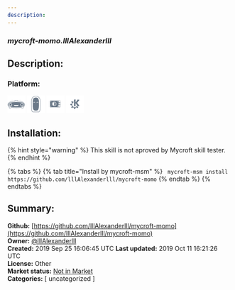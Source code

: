 ```yaml
---
description: 
---
```


### _mycroft-momo.lllAlexanderlll_  
## Description:  
  
  
  
### Platform:  
 ![Mark I](../.gitbook/assets/mark-1-icon.png)  ![Mark II](../.gitbook/assets/mark-2-icon.png)  ![Picroft](../.gitbook/assets/picroft-icon.png)  ![plasmoid](../.gitbook/assets/kde.png)   
## Installation:  
{% hint style="warning" %}
This skill is not aproved by Mycroft skill tester.
{% endhint %}
    
{% tabs %}
{% tab title="Install by mycroft-msm" %}
``` mycroft-msm install https://github.com/lllAlexanderlll/mycroft-momo```
{% endtab %}
  {% endtabs %}
    
## Summary:  
**Github:** [https://github.com/lllAlexanderlll/mycroft-momo](https://github.com/lllAlexanderlll/mycroft-momo)  
**Owner:** [@lllAlexanderlll](https://github.com/lllAlexanderlll)  
**Created:** 2019 Sep 25 16:06:45 UTC  **Last updated:** 2019 Oct 11 16:21:26 UTC  
**License:** Other  
**Market status:** [Not in Market](https://market.mycroft.ai/skill/)  
**Categories:** [ uncategorized ]   
